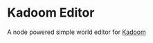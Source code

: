 Kadoom Editor
=============

A node powered simple world editor for [Kadoom](http://github.com/makeusabrew/kadoom)
